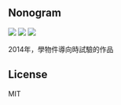 ## Nonogram
![](https://img.shields.io/badge/.Net%20Framework-4.5.2-brightgreen) ![](https://img.shields.io/badge/lang-zh--TW-brightgreen) ![](https://img.shields.io/badge/lang-zh--ja-brightgreen)

2014年，學物件導向時試驗的作品
## License
MIT
